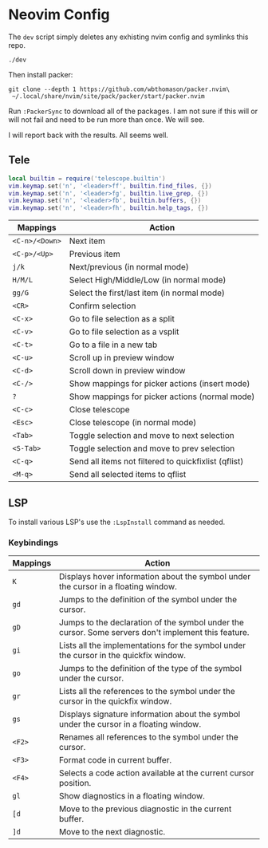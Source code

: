 # Neovim Config


The `dev` script simply deletes any exhisting nvim config and 
symlinks this repo. 

```
./dev
```

Then install packer:

```
git clone --depth 1 https://github.com/wbthomason/packer.nvim\
 ~/.local/share/nvim/site/pack/packer/start/packer.nvim
```

Run `:PackerSync` to download all of the packages. I am not sure if this will or will 
not fail and need to be run more than once. We will see. 

I will report back with the results. All seems well.

## Tele

```lua
local builtin = require('telescope.builtin')
vim.keymap.set('n', '<leader>ff', builtin.find_files, {})
vim.keymap.set('n', '<leader>fg', builtin.live_grep, {})
vim.keymap.set('n', '<leader>fb', builtin.buffers, {})
vim.keymap.set('n', '<leader>fh', builtin.help_tags, {})
```


| Mappings       | Action                                               |
|----------------|------------------------------------------------------|
| `<C-n>/<Down>` | Next item                                            |
| `<C-p>/<Up>`   | Previous item                                        |
| `j/k`          | Next/previous (in normal mode)                       |
| `H/M/L`        | Select High/Middle/Low (in normal mode)              |
| `gg/G`         | Select the first/last item (in normal mode)          |
| `<CR>`         | Confirm selection                                    |
| `<C-x>`        | Go to file selection as a split                      |
| `<C-v>`        | Go to file selection as a vsplit                     |
| `<C-t>`        | Go to a file in a new tab                            |
| `<C-u>`        | Scroll up in preview window                          |
| `<C-d>`        | Scroll down in preview window                        |
| `<C-/>`        | Show mappings for picker actions (insert mode)       |
| `?`            | Show mappings for picker actions (normal mode)       |
| `<C-c>`        | Close telescope                                      |
| `<Esc>`        | Close telescope (in normal mode)                     |
| `<Tab>`        | Toggle selection and move to next selection          |
| `<S-Tab>`      | Toggle selection and move to prev selection          |
| `<C-q>`        | Send all items not filtered to quickfixlist (qflist) |
| `<M-q>`        | Send all selected items to qflist                    |


## LSP

To install various LSP's use the `:LspInstall` command as needed. 

### Keybindings

| Mappings       | Action                                               |
|---|---|
|`K`|Displays hover information about the symbol under the cursor in a floating window. |
|`gd`|Jumps to the definition of the symbol under the cursor. |
|`gD`|Jumps to the declaration of the symbol under the cursor. Some servers don't implement this feature. |
|`gi`|Lists all the implementations for the symbol under the cursor in the quickfix window. |
|`go`|Jumps to the definition of the type of the symbol under the cursor. |
|`gr`|Lists all the references to the symbol under the cursor in the quickfix window. |
|`gs`|Displays signature information about the symbol under the cursor in a floating window. |
|`<F2>`|Renames all references to the symbol under the cursor. |
|`<F3>`|Format code in current buffer. |
|`<F4>`|Selects a code action available at the current cursor position. |
|`gl`|Show diagnostics in a floating window. |
|`[d`|Move to the previous diagnostic in the current buffer. |
| `]d`|Move to the next diagnostic. |
